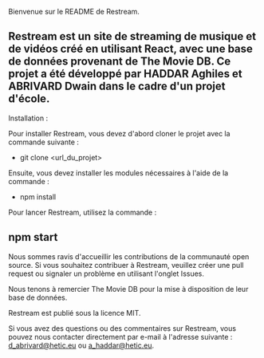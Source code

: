 Bienvenue sur le README de Restream.

Restream est un site de streaming de musique et de vidéos créé en utilisant React, avec une base de données provenant de The Movie DB. 
Ce projet a été développé par HADDAR Aghiles et ABRIVARD Dwain dans le cadre d'un projet d'école.
------------------------------------------------------------------------------------------------------------------------------------------------

Installation :

Pour installer Restream, vous devez d'abord cloner le projet avec la commande suivante :

- git clone <url_du_projet>

Ensuite, vous devez installer les modules nécessaires à l'aide de la commande :

- npm install

Pour lancer Restream, utilisez la commande :

npm start
--------------------------------------------------------------------------------------------------------------------------------------------------

Nous sommes ravis d'accueillir les contributions de la communauté open source. Si vous souhaitez contribuer à Restream,
veuillez créer une pull request ou signaler un problème en utilisant l'onglet Issues.

Nous tenons à remercier The Movie DB pour la mise à disposition de leur base de données.

Restream est publié sous la licence MIT.

Si vous avez des questions ou des commentaires sur Restream, vous pouvez nous contacter directement par e-mail à l'adresse suivante :
d_abrivard@hetic.eu ou a_haddar@hetic.eu.
